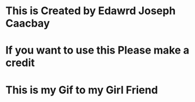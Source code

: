 # This is Created by Edawrd Joseph Caacbay
# If you want to use this Please make a credit
# This is my Gif to my Girl Friend